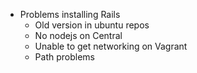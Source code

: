 * Problems installing Rails
	* Old version in ubuntu repos
	* No nodejs on Central
	* Unable to get networking on Vagrant
	* Path problems
